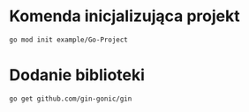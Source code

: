 # Komenda inicjalizująca projekt

```bash
go mod init example/Go-Project
```

# Dodanie biblioteki

```bash
go get github.com/gin-gonic/gin
```
